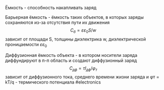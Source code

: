 Ёмкость - способность накапливать заряд


Барьерная ёмкость - ёмкость таких объектов, в которых заряды сохраняются из-за отсутствия пути их движения
$$
С_б = εε_0S/w
$$
зависит от площади S, толщины диэлектрика w, диэлектрической проницаемости $εε_0$


Диффузионная ёмкость объекта - в котором носители заряда диффундируют в п-п область и создают диффузионный заряд
$$
C_{дф} = τI_{дф}/φ_т
$$
зависит от диффузионного тока, среднего времени жизни заряда и φт = kT/q - термического потенциала
#electronics